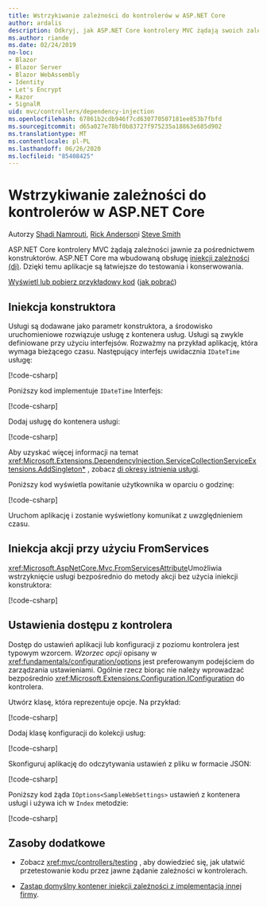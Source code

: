 ```yaml
---
title: Wstrzykiwanie zależności do kontrolerów w ASP.NET Core
author: ardalis
description: Odkryj, jak ASP.NET Core kontrolery MVC żądają swoich zależności jawnie za pośrednictwem konstruktorów z iniekcją zależności w ASP.NET Core.
ms.author: riande
ms.date: 02/24/2019
no-loc:
- Blazor
- Blazor Server
- Blazor WebAssembly
- Identity
- Let's Encrypt
- Razor
- SignalR
uid: mvc/controllers/dependency-injection
ms.openlocfilehash: 67861b2cdb946f7cd630770507181ee853b7fbfd
ms.sourcegitcommit: d65a027e78bf0b83727f975235a18863e685d902
ms.translationtype: MT
ms.contentlocale: pl-PL
ms.lasthandoff: 06/26/2020
ms.locfileid: "85408425"
---
```

# <a name="dependency-injection-into-controllers-in-aspnet-core"></a>Wstrzykiwanie zależności do kontrolerów w ASP.NET Core

<a name="dependency-injection-controllers"></a>

Autorzy [Shadi Namrouti](https://github.com/shadinamrouti), [Rick Anderson](https://twitter.com/RickAndMSFT)i [Steve Smith](https://github.com/ardalis)

ASP.NET Core kontrolery MVC żądają zależności jawnie za pośrednictwem konstruktorów. ASP.NET Core ma wbudowaną obsługę [iniekcji zależności (di)](xref:fundamentals/dependency-injection). Dzięki temu aplikacje są łatwiejsze do testowania i konserwowania.

[Wyświetl lub pobierz przykładowy kod](https://github.com/dotnet/AspNetCore.Docs/tree/master/aspnetcore/mvc/controllers/dependency-injection/sample) ([jak pobrać](xref:index#how-to-download-a-sample))

## <a name="constructor-injection"></a>Iniekcja konstruktora

Usługi są dodawane jako parametr konstruktora, a środowisko uruchomieniowe rozwiązuje usługę z kontenera usług. Usługi są zwykle definiowane przy użyciu interfejsów. Rozważmy na przykład aplikację, która wymaga bieżącego czasu. Następujący interfejs uwidacznia `IDateTime` usługę:

[!code-csharp[](dependency-injection/sample/ControllerDI/Interfaces/IDateTime.cs?name=snippet)]

Poniższy kod implementuje `IDateTime` Interfejs:

[!code-csharp[](dependency-injection/sample/ControllerDI/Services/SystemDateTime.cs?name=snippet)]

Dodaj usługę do kontenera usługi:

[!code-csharp[](dependency-injection/sample/ControllerDI/Startup1.cs?name=snippet&highlight=3)]

Aby uzyskać więcej informacji na temat <xref:Microsoft.Extensions.DependencyInjection.ServiceCollectionServiceExtensions.AddSingleton*> , zobacz [di okresy istnienia usługi](xref:fundamentals/dependency-injection#service-lifetimes).

Poniższy kod wyświetla powitanie użytkownika w oparciu o godzinę:

[!code-csharp[](dependency-injection/sample/ControllerDI/Controllers/HomeController.cs?name=snippet)]

Uruchom aplikację i zostanie wyświetlony komunikat z uwzględnieniem czasu.

## <a name="action-injection-with-fromservices"></a>Iniekcja akcji przy użyciu FromServices

<xref:Microsoft.AspNetCore.Mvc.FromServicesAttribute>Umożliwia wstrzyknięcie usługi bezpośrednio do metody akcji bez użycia iniekcji konstruktora:

[!code-csharp[](dependency-injection/sample/ControllerDI/Controllers/HomeController.cs?name=snippet2)]

## <a name="access-settings-from-a-controller"></a>Ustawienia dostępu z kontrolera

Dostęp do ustawień aplikacji lub konfiguracji z poziomu kontrolera jest typowym wzorcem. *Wzorzec opcji* opisany w <xref:fundamentals/configuration/options> jest preferowanym podejściem do zarządzania ustawieniami. Ogólnie rzecz biorąc nie należy wprowadzać bezpośrednio <xref:Microsoft.Extensions.Configuration.IConfiguration> do kontrolera.

Utwórz klasę, która reprezentuje opcje. Na przykład:

[!code-csharp[](dependency-injection/sample/ControllerDI/Models/SampleWebSettings.cs?name=snippet)]

Dodaj klasę konfiguracji do kolekcji usług:

[!code-csharp[](dependency-injection/sample/ControllerDI/Startup.cs?highlight=4&name=snippet1)]

Skonfiguruj aplikację do odczytywania ustawień z pliku w formacie JSON:

[!code-csharp[](dependency-injection/sample/ControllerDI/Program.cs?name=snippet&range=10-15)]

Poniższy kod żąda `IOptions<SampleWebSettings>` ustawień z kontenera usługi i używa ich w `Index` metodzie:

[!code-csharp[](dependency-injection/sample/ControllerDI/Controllers/SettingsController.cs?name=snippet)]

## <a name="additional-resources"></a>Zasoby dodatkowe

* Zobacz <xref:mvc/controllers/testing> , aby dowiedzieć się, jak ułatwić przetestowanie kodu przez jawne żądanie zależności w kontrolerach.

* [Zastąp domyślny kontener iniekcji zależności z implementacją innej firmy](xref:fundamentals/dependency-injection#default-service-container-replacement).
